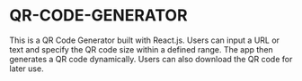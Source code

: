 # QR-CODE-GENERATOR
This is a QR Code Generator built with React.js. Users can input a URL or text and specify the QR code size within a defined range. The app then generates a QR code dynamically. Users can also download the QR code for later use.
